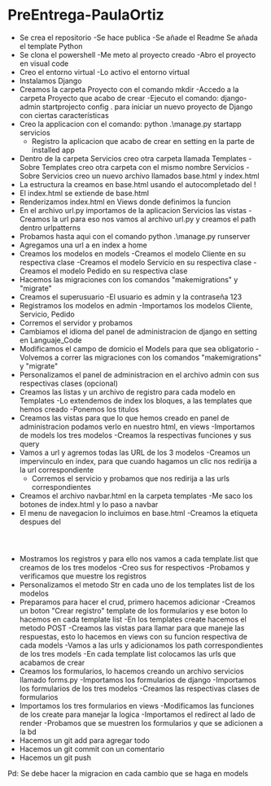 # PreEntrega-PaulaOrtiz
- Se crea el repositorio
	-Se hace publica
	-Se añade el Readme
	Se añada el template Python
- Se clona el powershell
	-Me meto al proyecto creado
	-Abro el proyecto en visual code
- Creo el entorno virtual
	-Lo activo el entorno virtual
- Instalamos Django
- Creamos la carpeta Proyecto con el comando mkdir
	-Accedo a la carpeta Proyecto que acabo de crear
	-Ejecuto el comando: django-admin startprojecto config . para iniciar un nuevo proyecto de Django con ciertas características
- Creo la applicacion con el comando: python .\manage.py startapp servicios
	- Registro la aplicacion que acabo de crear en setting en la parte de installed app
- Dentro de la carpeta Servicios creo otra carpeta llamada Templates
	-Sobre Templates creo otra carpeta con el mismo nombre Servicios
	-Sobre Servicios creo un nuevo archivo llamados base.html y index.html
- La estructura la creamos en base.html usando el autocompletado del !
- El index.html se extiende de base.html
- Renderizamos index.html en Views donde definimos la funcion
- En el archivo url.py importamos de la aplicacion Servicios las vistas
	-Creamos la url para eso nos vamos al archivo url.py y creamos el path dentro urlpatterns
- Probamos hasta aqui con el comando python .\manage.py runserver
- Agregamos una url a en index a home
- Creamos los modelos en models
	-Creamos el modelo Cliente en su respectiva clase
	-Creamos el modelo Servicio en su respectiva clase
	-Creamos el modelo Pedido en su respectiva clase
- Hacemos las migraciones con los comandos "makemigrations" y "migrate"
- Creamos el superusuario
	-El usuario es admin y la contraseña 123
- Registramos los modelos en admin
	-Importamos los modelos Cliente, Servicio, Pedido
- Corremos el servidor y probamos
- Cambiamos el idioma del panel de administracion de django en setting en Languaje_Code
- Modificamos el campo de domicio el Models para que sea obligatorio
	-Volvemos a correr las migraciones con los comandos "makemigrations" y "migrate"
- Personalizamos el panel de administracion en el archivo admin con sus respectivas clases (opcional)
- Creamos las listas y un archivo de registro para cada modelo en Templates
	-Lo extendemos de index los bloques, a las templates que hemos creado
	-Ponemos los titulos
- Creamos las vistas para que lo que hemos creado en panel de administracion podamos verlo en nuestro html, en views
	-Importamos de models los tres modelos
	-Creamos la respectivas funciones y sus query
- Vamos a url y agremos todas las URL de los 3 modelos
 	-Creamos un impervinculo en index, para que cuando hagamos un clic nos redirija a la url correspondiente
	- Corremos el servicio y probamos que nos redirija a las urls correspondientes
- Creamos el archivo navbar.html en la carpeta templates
	-Me saco los botones de index.html y lo paso a navbar
- El menu de navegacion lo incluimos en base.html
	-Creamos la etiqueta <nav> despues del <header>
- Mostramos los registros y para ello nos vamos a cada template.list que creamos de los tres modelos
	-Creo sus for respectivos
	-Probamos y verificamos que muestre los registros
- Personalizamos el metodo Str en cada uno de los templates list de los modelos
- Preparamos para hacer el crud, primero hacemos adicionar
	-Creamos un boton "Crear registro" template de los formularios y ese boton lo hacemos en cada template list
	-En los templates create hacemos el metodo POST
	-Creamos las vistas para llamar para que maneje las respuestas, esto lo hacemos en views con su funcion respectiva de cada models
	-Vamos a las urls y adicionamos los path correspondientes de los tres models
	-En cada template list colocamos las urls que acabamos de crear
- Creamos los formularios, lo hacemos creando un archivo servicios llamado forms.py
	-Importamos los formularios de django
	-Importamos los formularios de los tres modelos
	-Creamos las respectivas clases de formularios
- Importamos los tres formularios en views
	-Modificamos las funciones de los create para manejar la logica
	-Importamos el redirect al lado de render
	-Probamos que se muestren los formularios y que se adicionen a la bd
- Hacemos un git add para agregar todo
- Hacemos un git commit con un comentario
- Hacemos un git push

Pd: Se debe hacer la migracion en cada cambio que se haga en models
